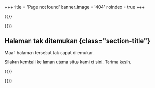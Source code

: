 +++
title = 'Page not found'
banner_image = '404'
noindex = true
+++

{{<renderer>}}
      <section id="main-container" class="main-container">
         <div class="container">
            <div class="row text-center">
               <div class="col-md-12">
{{</renderer>}}

## Halaman tak ditemukan {class="section-title"}

Maaf, halaman tersebut tak dapat ditemukan.

Silakan kembali ke laman utama situs kami di [sini](/). Terima kasih.

{{<renderer>}}
               </div>
            </div>
         </div><!--/ Container end -->
</section><!-- Main container end -->
{{</renderer>}}
